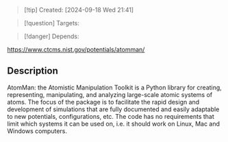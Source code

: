 
>[!tip] Created: [2024-09-18 Wed 21:41]

>[!question] Targets: 

>[!danger] Depends: 

https://www.ctcms.nist.gov/potentials/atomman/
## Description[](https://www.ctcms.nist.gov/potentials/atomman/#description "Link to this heading")

AtomMan: the Atomistic Manipulation Toolkit is a Python library for creating, representing, manipulating, and analyzing large-scale atomic systems of atoms. The focus of the package is to facilitate the rapid design and development of simulations that are fully documented and easily adaptable to new potentials, configurations, etc. The code has no requirements that limit which systems it can be used on, i.e. it should work on Linux, Mac and Windows computers.